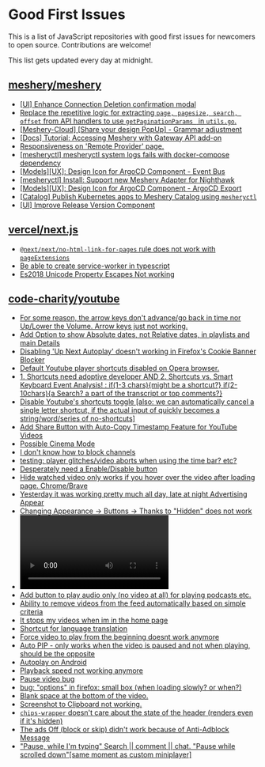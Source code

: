 # Good First Issues

This is a list of JavaScript repositories with good first issues for newcomers to open source. Contributions are welcome!

This list gets updated every day at midnight.

## [meshery/meshery](https://github.com/meshery/meshery)

- [[UI] Enhance Connection Deletion confirmation modal](https://github.com/meshery/meshery/issues/10558)
- [Replace the repetitive logic for extracting `page, pagesize, search, offset` from API handlers to use  `getPaginationParams ` in `utils.go`.](https://github.com/meshery/meshery/issues/10825)
- [[Meshery-Cloud] [Share your design PopUp] - Grammar adjustment](https://github.com/meshery/meshery/issues/10038)
- [[Docs] Tutorial: Accessing Meshery with Gateway API add-on](https://github.com/meshery/meshery/issues/10333)
- [Responsiveness on 'Remote Provider' page.](https://github.com/meshery/meshery/issues/10743)
- [[mesheryctl] mesheryctl system logs fails with docker-compose dependency](https://github.com/meshery/meshery/issues/10777)
- [[Models][UX]: Design Icon for ArgoCD Component - Event Bus](https://github.com/meshery/meshery/issues/10297)
- [[mesheryctl] Install: Support new Meshery Adapter for Nighthawk](https://github.com/meshery/meshery/issues/10371)
- [[Models][UX]: Design Icon for ArgoCD Component - ArgoCD Export](https://github.com/meshery/meshery/issues/10294)
- [[Catalog] Publish Kubernetes apps to Meshery Catalog using `mesheryctl`](https://github.com/meshery/meshery/issues/10444)
- [[UI] Improve Release Version Component](https://github.com/meshery/meshery/issues/9569)

## [vercel/next.js](https://github.com/vercel/next.js)

- [`@next/next/no-html-link-for-pages` rule does not work with `pageExtensions`](https://github.com/vercel/next.js/issues/53473)
- [Be able to create service-worker in typescript](https://github.com/vercel/next.js/issues/33863)
- [Es2018 Unicode Property Escapes Not working](https://github.com/vercel/next.js/issues/19303)

## [code-charity/youtube](https://github.com/code-charity/youtube)

- [For some reason, the arrow keys don't advance/go back in time nor Up/Lower the Volume. Arrow keys just not working.](https://github.com/code-charity/youtube/issues/2406)
- [Add Option to show Absolute dates, not Relative dates, in playlists and main Details](https://github.com/code-charity/youtube/issues/2352)
- [Disabling 'Up Next Autoplay' doesn't working in Firefox's Cookie Banner Blocker](https://github.com/code-charity/youtube/issues/2404)
- [Default Youtube player shortcuts disabled on Opera browser.](https://github.com/code-charity/youtube/issues/2403)
- [1. Shortcuts need adoptive developer  AND  2. Shortcuts vs. Smart Keyboard Event Analysis! : if(1-3 chars){might be a shortcut?} if(2-10chars){a Search? a part of the transcript or top comments?}](https://github.com/code-charity/youtube/issues/1565)
- [Disable Youtube's shortcuts toggle [also: we can automatically cancel a single letter shortcut, if the actual input of quickly becomes a string/word/series of no-shortcuts] ](https://github.com/code-charity/youtube/issues/1566)
- [Add Share Button with Auto-Copy Timestamp Feature for YouTube Videos](https://github.com/code-charity/youtube/issues/2233)
- [Possible Cinema Mode](https://github.com/code-charity/youtube/issues/1915)
- [I don't know how to block channels](https://github.com/code-charity/youtube/issues/2393)
- [testing: player glitches/video aborts when using the time bar? etc?](https://github.com/code-charity/youtube/issues/2397)
- [Desperately need a Enable/Disable button](https://github.com/code-charity/youtube/issues/151)
- [Hide watched video only works if you hover over the video after loading page. Chrome/Brave](https://github.com/code-charity/youtube/issues/2395)
- [Yesterday it was working pretty much all day, late at night Advertising Appear](https://github.com/code-charity/youtube/issues/2392)
- [Changing Appearance -> Buttons -> Thanks to "Hidden" does not work](https://github.com/code-charity/youtube/issues/2364)
- [<video> Player buttons to be added</video>](https://github.com/code-charity/youtube/issues/1445)
- [Add button to play audio only (no video at all) for playing podcasts etc.](https://github.com/code-charity/youtube/issues/2286)
- [Ability to remove videos from the feed automatically based on simple criteria](https://github.com/code-charity/youtube/issues/2390)
- [It stops my videos when im in the home page](https://github.com/code-charity/youtube/issues/2305)
- [Shortcut for language translation](https://github.com/code-charity/youtube/issues/2309)
- [Force video to play from the beginning doesnt work anymore](https://github.com/code-charity/youtube/issues/1904)
- [Auto PIP    -  only works when the video is paused and not when playing, should be the opposite](https://github.com/code-charity/youtube/issues/1352)
- [Autoplay on Android](https://github.com/code-charity/youtube/issues/2388)
- [Playback speed not working anymore](https://github.com/code-charity/youtube/issues/1856)
- [Pause video bug](https://github.com/code-charity/youtube/issues/2225)
- [bug: "options" in firefox: small box  (when loading slowly? or when?)](https://github.com/code-charity/youtube/issues/2261)
- [Blank space at the bottom of the video.](https://github.com/code-charity/youtube/issues/2359)
- [Screenshot to Clipboard not working.](https://github.com/code-charity/youtube/issues/2379)
- [`chips-wrapper` doesn't care about the state of the header (renders even if it's hidden)](https://github.com/code-charity/youtube/issues/2358)
- [The ads Off (block or skip) didn't work because of Anti-Adblock Message](https://github.com/code-charity/youtube/issues/2343)
- ["Pause, while I'm typing" Search || comment || chat.   "Pause while scrolled down"[same moment as custom miniplayer]](https://github.com/code-charity/youtube/issues/2111)

